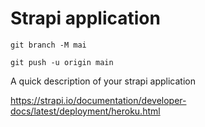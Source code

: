 # Strapi application

```
git branch -M mai

git push -u origin main
```

A quick description of your strapi application

https://strapi.io/documentation/developer-docs/latest/deployment/heroku.html
